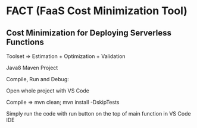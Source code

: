 # FACT (FaaS Cost Minimization Tool)
## Cost Minimization for Deploying Serverless Functions

Toolset => Estimation + Optimization + Validation

Java8
Maven Project

Compile, Run and Debug:

Open whole project with VS Code

Compile => mvn clean; mvn install -DskipTests

Simply run the code with run button on the top of main function in VS Code IDE
